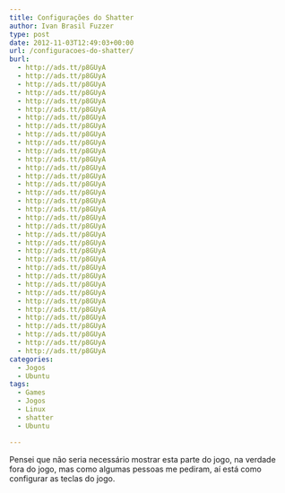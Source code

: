 ```yaml
---
title: Configurações do Shatter
author: Ivan Brasil Fuzzer
type: post
date: 2012-11-03T12:49:03+00:00
url: /configuracoes-do-shatter/
burl:
  - http://ads.tt/p8GUyA
  - http://ads.tt/p8GUyA
  - http://ads.tt/p8GUyA
  - http://ads.tt/p8GUyA
  - http://ads.tt/p8GUyA
  - http://ads.tt/p8GUyA
  - http://ads.tt/p8GUyA
  - http://ads.tt/p8GUyA
  - http://ads.tt/p8GUyA
  - http://ads.tt/p8GUyA
  - http://ads.tt/p8GUyA
  - http://ads.tt/p8GUyA
  - http://ads.tt/p8GUyA
  - http://ads.tt/p8GUyA
  - http://ads.tt/p8GUyA
  - http://ads.tt/p8GUyA
  - http://ads.tt/p8GUyA
  - http://ads.tt/p8GUyA
  - http://ads.tt/p8GUyA
  - http://ads.tt/p8GUyA
  - http://ads.tt/p8GUyA
  - http://ads.tt/p8GUyA
  - http://ads.tt/p8GUyA
  - http://ads.tt/p8GUyA
  - http://ads.tt/p8GUyA
  - http://ads.tt/p8GUyA
  - http://ads.tt/p8GUyA
  - http://ads.tt/p8GUyA
  - http://ads.tt/p8GUyA
  - http://ads.tt/p8GUyA
  - http://ads.tt/p8GUyA
  - http://ads.tt/p8GUyA
  - http://ads.tt/p8GUyA
  - http://ads.tt/p8GUyA
  - http://ads.tt/p8GUyA
categories:
  - Jogos
  - Ubuntu
tags:
  - Games
  - Jogos
  - Linux
  - shatter
  - Ubuntu

---
```

Pensei que não seria necessário mostrar esta parte do jogo, na verdade fora do jogo, mas como algumas pessoas me pediram, aí está como configurar as teclas do jogo.

<p style="text-align: center;">
</p>